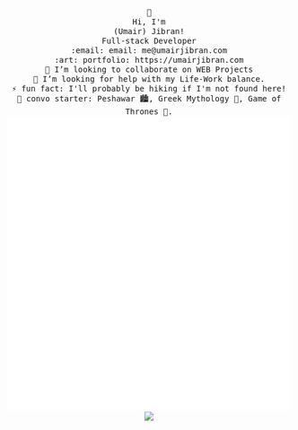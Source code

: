 <p align="center">
	<samp>
		👋 <br />
		Hi, I'm <br />
		(Umair) Jibran!<br />
		Full-stack Developer <br />
		:email: email: me@umairjibran.com <br />
		:art: portfolio: https://umairjibran.com <br />
		👯 I’m looking to collaborate on WEB Projects <br />
		🤔 I’m looking for help with my Life-Work balance. <br />
		⚡ fun fact: I'll probably be hiking if I'm not found here! <br />
		💬 convo starter: Peshawar 🏙️, Greek Mythology 🗿, Game of Thrones 👑. <br />
	</samp>
	<img width="625em" src="./github-metrics.svg" />
	<a href="https://techforpalestine.org/learn-more" target="_blank"><img width="625em" src="https://raw.githubusercontent.com/Safouene1/support-palestine-banner/master/banner-support.svg"/></a><br />
</p>
<br>
